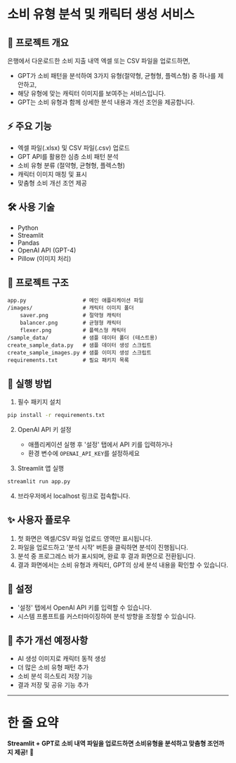 # 소비 유형 분석 및 캐릭터 생성 서비스

## 📝 프로젝트 개요

은행에서 다운로드한 소비 지출 내역 엑셀 또는 CSV 파일을 업로드하면,
- GPT가 소비 패턴을 분석하여 3가지 유형(절약형, 균형형, 플렉스형) 중 하나를 제안하고,
- 해당 유형에 맞는 캐릭터 이미지를 보여주는 서비스입니다.
- GPT는 소비 유형과 함께 상세한 분석 내용과 개선 조언을 제공합니다.

## ⚡ 주요 기능

- 엑셀 파일(.xlsx) 및 CSV 파일(.csv) 업로드
- GPT API를 활용한 심층 소비 패턴 분석
- 소비 유형 분류 (절약형, 균형형, 플렉스형)
- 캐릭터 이미지 매칭 및 표시
- 맞춤형 소비 개선 조언 제공

## 🛠️ 사용 기술

- Python
- Streamlit
- Pandas
- OpenAI API (GPT-4)
- Pillow (이미지 처리)

## 📂 프로젝트 구조

```
app.py                  # 메인 애플리케이션 파일
/images/                # 캐릭터 이미지 폴더
    saver.png           # 절약형 캐릭터
    balancer.png        # 균형형 캐릭터
    flexer.png          # 플렉스형 캐릭터
/sample_data/           # 샘플 데이터 폴더 (테스트용)
create_sample_data.py   # 샘플 데이터 생성 스크립트
create_sample_images.py # 샘플 이미지 생성 스크립트
requirements.txt        # 필요 패키지 목록
```

## 🚀 실행 방법

1. 필수 패키지 설치

```bash
pip install -r requirements.txt
```

2. OpenAI API 키 설정
   - 애플리케이션 실행 후 '설정' 탭에서 API 키를 입력하거나
   - 환경 변수에 `OPENAI_API_KEY`를 설정하세요

3. Streamlit 앱 실행

```bash
streamlit run app.py
```

4. 브라우저에서 localhost 링크로 접속합니다.

## ✨ 사용자 플로우

1. 첫 화면은 엑셀/CSV 파일 업로드 영역만 표시됩니다.
2. 파일을 업로드하고 '분석 시작' 버튼을 클릭하면 분석이 진행됩니다.
3. 분석 중 프로그레스 바가 표시되며, 완료 후 결과 화면으로 전환됩니다.
4. 결과 화면에서는 소비 유형과 캐릭터, GPT의 상세 분석 내용을 확인할 수 있습니다.

## 🔧 설정

- '설정' 탭에서 OpenAI API 키를 입력할 수 있습니다.
- 시스템 프롬프트를 커스터마이징하여 분석 방향을 조정할 수 있습니다.

## 📌 추가 개선 예정사항

- AI 생성 이미지로 캐릭터 동적 생성
- 더 많은 소비 유형 패턴 추가
- 소비 분석 히스토리 저장 기능
- 결과 저장 및 공유 기능 추가

---

# 한 줄 요약
**Streamlit + GPT로 소비 내역 파일을 업로드하면 소비유형을 분석하고 맞춤형 조언까지 제공!** 🚀
